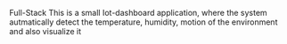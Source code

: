 Full-Stack
This is a small Iot-dashboard application, where the system autmatically detect the temperature, humidity, motion of the environment and also visualize it
